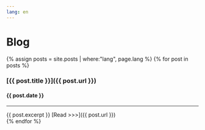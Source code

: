 ```yaml
---
lang: en
---
```

# Blog
{% assign posts = site.posts | where:"lang", page.lang %}
  {% for post in posts %}
### [{{ post.title }}]({{ post.url }})
#### {{ post.date }}
___
{{ post.excerpt }}
[Read >>>]({{ post.url }})
<br>
  {% endfor %}
